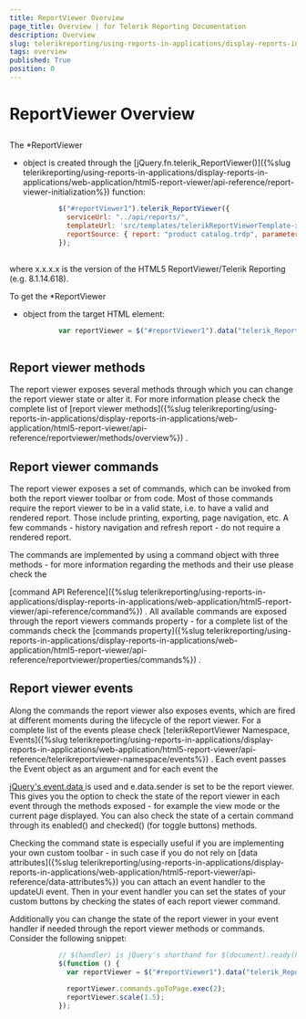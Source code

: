 ```yaml
---
title: ReportViewer Overview
page_title: Overview | for Telerik Reporting Documentation
description: Overview
slug: telerikreporting/using-reports-in-applications/display-reports-in-applications/web-application/html5-report-viewer/api-reference/reportviewer/overview
tags: overview
published: True
position: 0
---
```


# ReportViewer Overview



## 

The 
*ReportViewer
* object is created through the 
[jQuery.fn.telerik_ReportViewer()]({%slug telerikreporting/using-reports-in-applications/display-reports-in-applications/web-application/html5-report-viewer/api-reference/report-viewer-initialization%})
 function:
          
        


	
````js
            $("#reportViewer1").telerik_ReportViewer({
              serviceUrl: "../api/reports/",
              templateUrl: 'src/templates/telerikReportViewerTemplate-x.x.x.x.html',
              reportSource: { report: "product catalog.trdp", parameters: {CultureID: "en"} }
            });
          
````




where x.x.x.x is the version of the HTML5 ReportViewer/Telerik Reporting (e.g. 8.1.14.618).


To get the 
*ReportViewer
* object from the target HTML element:
        


	
````js
            var reportViewer = $("#reportViewer1").data("telerik_ReportViewer");
          
````




## Report viewer methods

The report viewer exposes several methods through which you can change the report viewer state or alter it.
          For more information please check the complete list of 
[report viewer methods]({%slug telerikreporting/using-reports-in-applications/display-reports-in-applications/web-application/html5-report-viewer/api-reference/reportviewer/methods/overview%})
.
        


## Report viewer commands

The report viewer exposes a set of commands, which can be invoked from both the report viewer toolbar or from code. 
          Most of those commands require the report viewer to be in a valid state, i.e. to have a valid and rendered report. 
          Those include printing, exporting, page navigation, etc. A few commands - history navigation and refresh report - do not require a rendered report.
        


The commands are implemented by using a command object with three methods -
          for more information regarding the methods and their use please check the 
          
[command API Reference]({%slug telerikreporting/using-reports-in-applications/display-reports-in-applications/web-application/html5-report-viewer/api-reference/command%})
.
          All available commands are exposed through the report viewers commands property -
          for a complete list of the commands check the 
[commands property]({%slug telerikreporting/using-reports-in-applications/display-reports-in-applications/web-application/html5-report-viewer/api-reference/reportviewer/properties/commands%})
.
        


## Report viewer events

Along the commands the report viewer also exposes events, which are fired at different moments during the lifecycle of the report viewer. 
          For a complete list of the events please check 
[telerikReportViewer Namespace, Events]({%slug telerikreporting/using-reports-in-applications/display-reports-in-applications/web-application/html5-report-viewer/api-reference/telerikreportviewer-namespace/events%})
. 
          Each event passes the Event object as an argument and for each event the 
          
[jQuery's event.data
](https://api.jquery.com/event.data/
) is used and e.data.sender is set to be the report viewer. 
          This gives you the option to check the state of the report viewer in each event through the methods exposed - 
          for example the view mode or the current page displayed. 
          You can also check the state of a certain command through its enabled() and checked() (for toggle buttons) methods.
        


Checking the command state is especially useful if you are implementing your own custom toolbar - 
          in such case if you do not rely on 
[data attributes]({%slug telerikreporting/using-reports-in-applications/display-reports-in-applications/web-application/html5-report-viewer/api-reference/data-attributes%})
 you can attach an event handler to the updateUi event. 
          Then in your event handler you can set the states of your custom buttons by checking the states of each report viewer command.
        


Additionally you can change the state of the report viewer in your event handler if needed through the report viewer methods or commands. 
          Consider the following snippet:
        


	
````js
            // $(handler) is jQuery's shorthand for $(document).ready(handler)
            $(function () {
              var reportViewer = $("#reportViewer1").data("telerik_ReportViewer");
            
              reportViewer.commands.goToPage.exec(2);
              reportViewer.scale(1.5);
            });
          
````



